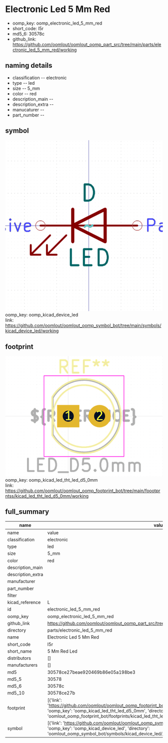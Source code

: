 # Electronic Led 5 Mm Red

  
* oomp_key: oomp_electronic_led_5_mm_red 
* short_code: l5r
* md5_6: 30578c  
* github_link: https://github.com/oomlout/oomlout_oomp_part_src/tree/main/parts/electronic_led_5_mm_red/working  
## naming details
* classification -- electronic
* type -- led
* size -- 5_mm
* color -- red
* description_main -- 
* description_extra -- 
* manucaturer -- 
* part_number -- 



## symbol

![](symbol/0/working/working_600.png)  
oomp_key: oomp_kicad_device_led  
link: https://github.com/oomlout/oomlout_oomp_symbol_bot/tree/main/symbols/kicad_device_led/working  

## footprint

![](footprint/0/working/working_600.png)  
oomp_key: oomp_kicad_led_tht_led_d5_0mm  
link: https://github.com/oomlout/oomlout_oomp_footprint_bot/tree/main/foootprntss/kicad_led_tht_led_d5_0mm/working  

## full_summary
| name | value | 
| --- | --- | 
| name | value | 
| classification | electronic | 
| type | led | 
| size | 5_mm | 
| color | red | 
| description_main |  | 
| description_extra |  | 
| manufacturer |  | 
| part_number |  | 
| filter |  | 
| kicad_reference | L | 
| id | electronic_led_5_mm_red | 
| oomp_key | oomp_electronic_led_5_mm_red | 
| github_link | https://github.com/oomlout/oomlout_oomp_part_src/tree/main/parts/electronic_led_5_mm_red/working | 
| directory | parts/electronic_led_5_mm_red | 
| name | Electronic Led 5 Mm Red | 
| short_code | l5r | 
| short_name | 5 Mm Red Led | 
| distributors | [] | 
| manufacturers | [] | 
| md5 | 30578ce27beae920469b86e05a198be3 | 
| md5_5 | 30578 | 
| md5_6 | 30578c | 
| md5_10 | 30578ce27b | 
| footprint | [{'link': 'https://github.com/oomlout/oomlout_oomp_footprint_bot/tree/main/foootprntss/kicad_led_tht_led_d5_0mm', 'oomp_key': 'oomp_kicad_led_tht_led_d5_0mm', 'directory': 'oomlout_oomp_footprint_bot/footprints/kicad_led_tht_led_d5_0mm//working/working.kicad_mod'}] | 
| symbol | [{'link': 'https://github.com/oomlout/oomlout_oomp_symbol_bot/tree/main/symbols/kicad_device_led', 'oomp_key': 'oomp_kicad_device_led', 'directory': 'oomlout_oomp_symbol_bot/symbols/kicad_device_led//working/working.kicad_sym'}] | 
